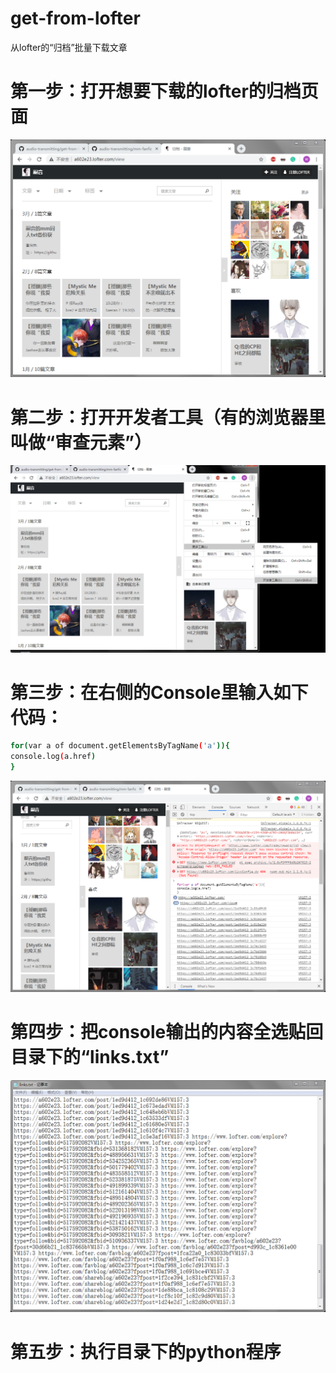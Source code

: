 # get-from-lofter
从lofter的“归档”批量下载文章

# 第一步：打开想要下载的lofter的归档页面
![第一步](/demo_img/1.png)
# 第二步：打开开发者工具（有的浏览器里叫做“审查元素”）
![第二步](/demo_img/2.png)
# 第三步：在右侧的Console里输入如下代码：
```sh
for(var a of document.getElementsByTagName('a')){
console.log(a.href)
}
```
![第三步](/demo_img/3.png)
# 第四步：把console输出的内容全选贴回目录下的“links.txt”
![第四步](/demo_img/4.png)
# 第五步：执行目录下的python程序

